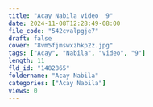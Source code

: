 ```yaml
---
title: "Acay Nabila video  9"
date: 2024-11-08T12:28:49-08:00
file_code: "542cvalpgje7"
draft: false
cover: "8vm5fjmswxzhkp2z.jpg"
tags: ["Acay", "Nabila", "video", "9"]
length: 11
fld_id: "1482865"
foldername: "Acay Nabila"
categories: ["Acay Nabila"]
views: 0
---
```

